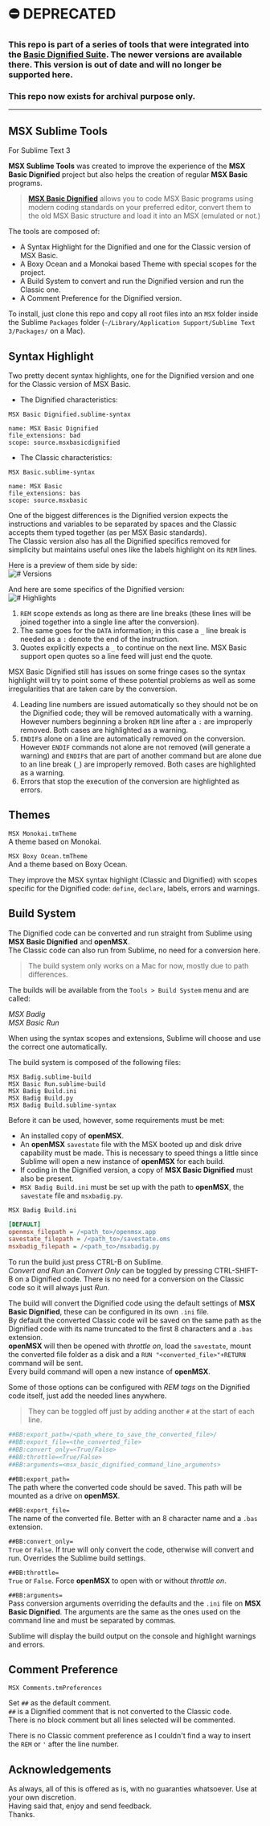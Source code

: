 # ⛔️ DEPRECATED
### This repo is part of a series of tools that were integrated into the [Basic Dignified Suite](https://github.com/farique1/basic-dignified). The newer versions are available there. This version is out of date and will no longer be supported here.    
### This repo now exists for archival purpose only.   
----------------------------

## MSX Sublime Tools  
For Sublime Text 3  
  
**MSX Sublime Tools** was created to improve the experience of the **MSX Basic Dignified** project but also helps the creation of regular **MSX Basic** programs.  
  
>[**MSX Basic Dignified**](https://github.com/farique1/msx-basic-dignified) allows you to code MSX Basic programs using modern coding standards on your preferred editor, convert them to the old MSX Basic structure and load it into an MSX (emulated or not.)  
  
The tools are composed of:  
- A Syntax Highlight for the Dignified and one for the Classic version of MSX Basic.  
- A Boxy Ocean and a Monokai based Theme with special scopes for the project.  
- A Build System to convert and run the Dignified version and run the Classic one.  
- A Comment Preference for the Dignified version.  
  
To install, just clone this repo and copy all root files into an `MSX` folder inside the Sublime `Packages` folder (`~/Library/Application Support/Sublime Text 3/Packages/` on a Mac).  
  
## Syntax Highlight  
  
Two pretty decent syntax highlights, one for the Dignified version and one for the Classic version of MSX Basic.  
- The Dignified characteristics:  
  
`MSX Basic Dignified.sublime-syntax`  
```  
name: MSX Basic Dignified  
file_extensions: bad  
scope: source.msxbasicdignified  
```  
- The Classic characteristics:  
  
`MSX Basic.sublime-syntax`  
```  
name: MSX Basic  
file_extensions: bas  
scope: source.msxbasic  
```  
One of the biggest differences is the Dignified version expects the instructions and variables to be separated by spaces and the Classic accepts them typed together (as per MSX Basic standards).  
The Classic version also has all the Dignified specifics removed for simplicity but maintains useful ones like the labels highlight on its `REM` lines.  
  
Here is a preview of them side by side:  
![# Versions](https://github.com/farique1/MSX-Sublime-Syntax/blob/master/Images/Versions.png)  
  
And here are some specifics of the Dignified version:  
![# Highlights](https://github.com/farique1/MSX-Sublime-Syntax/blob/master/Images/Highlights.png)  
  
  
1. `REM` scope extends as long as there are line breaks (these lines will be joined together into a single line after the conversion).  
2. The same goes for the `DATA` information; in this case a `_` line break is needed as a `:` denote the end of the instruction.  
3. Quotes explicitly expects a `_` to continue on the next line. MSX Basic support open quotes so a line feed will just end the quote.  
  
MSX Basic Dignified still has issues on some fringe cases so the syntax highlight will try to point some of these potential problems as well as some irregularities that are taken care by the conversion.  
  
4. Leading line numbers are issued automatically so they should not be on the Dignified code; they will be removed automatically with a warning. However numbers beginning a broken `REM` line after a `:` are improperly removed. Both cases are highlighted as a warning.  
5. `ENDIF`s alone on a line are automatically removed on the conversion. However `ENDIF` commands not alone are not removed (will generate a warning) and `ENDIF`s that are part of another command but are alone due to an line break (`_`) are improperly removed. Both cases are highlighted as a warning.  
6. Errors that stop the execution of the conversion are highlighted as errors.  
  
  
## Themes  
  
`MSX Monokai.tmTheme`  
A theme based on Monokai.  
  
`MSX Boxy Ocean.tmTheme`  
And a theme based on Boxy Ocean.  
  
They improve the MSX syntax highlight (Classic and Dignified) with scopes specific for the Dignified code: `define`, `declare`, labels, errors and warnings.  
  
## Build System  
  
The Dignified code can be converted and run straight from Sublime using **MSX Basic Dignified** and **openMSX**.  
The Classic code can also run from Sublime, no need for a conversion here.  
  
>The build system only works on a Mac for now, mostly due to path differences.  
  
The builds will be available from the `Tools > Build System` menu and are called:  
  
*MSX Badig*  
*MSX Basic Run*  
  
When using the syntax scopes and extensions, Sublime will choose and use the correct one automatically.  
  
The build system is composed of the following files:  
```  
MSX Badig.sublime-build  
MSX Basic Run.sublime-build  
MSX Badig Build.ini  
MSX Badig Build.py  
MSX Badig Build.sublime-syntax  
```  
  
Before it can be used, however, some requirements  must be met:  
- An installed copy of **openMSX**.  
- An **openMSX** `savestate` file with the MSX booted up and disk drive capability must be made. This is necessary to speed things a little since Sublime will open a new instance of **openMSX** for each build.  
- If coding in the Dignified version, a copy of **MSX Basic Dignified** must also be present.  
- `MSX Badig Build.ini` must be set up with the path to **openMSX**, the `savestate` file and `msxbadig.py`.  
  
`MSX Badig Build.ini`  
```ini  
[DEFAULT]  
openmsx_filepath = /<path_to>/openmsx.app  
savestate_filepath = /<path_to>/savestate.oms  
msxbadig_filepath = /<path_to>/msxbadig.py  
```  
To run the build just press CTRL-B on Sublime.  
*Convert and Run* an *Convert Only* can be toggled by pressing CTRL-SHIFT-B on a Dignified code. There is no need for a conversion on the Classic code so it will always just *Run*.  
  
The build will convert the Dignified code using the default settings of **MSX Basic Dignified**, these can be configured in its own `.ini` file.  
By default the converted Classic code will be saved on the same path as the Dignified code with its name truncated to the first 8 characters and a `.bas` extension.  
**openMSX** will then be opened with *throttle on*, load the `savestate`, mount the converted file folder as a disk and a `RUN "<converted_file>"+RETURN` command will be sent.  
Every build command will open a new instance of **openMSX**.  
  
Some of those options can be configured with *REM tags* on the Dignified code itself, just add the needed lines anywhere.  
>They can be toggled off just by adding another `#` at the start of each line.  
```ini  
##BB:export_path=/<path_where_to_save_the_converted_file>/  
##BB:export_file=<the_converted_file>  
##BB:convert_only=<True/False>  
##BB:throttle=<True/False>  
##BB:arguments=<msx_basic_dignified_command_line_arguments>  
```  

`##BB:export_path=`  
The path where the converted code should be saved. This path will be mounted as a drive on **openMSX**.  
  
`##BB:export_file=`  
The name of the converted file. Better with an 8 character name and a `.bas` extension.  
  
`##BB:convert_only=`  
`True` or `False`. If true will only convert the code, otherwise will convert and run. Overrides the Sublime build settings.  
  
`##BB:throttle=`  
`True` or `False`. Force **openMSX** to open with or without *throttle on*.  
  
`##BB:arguments=`  
Pass conversion arguments overriding the defaults and the `.ini` file on **MSX Basic Dignified**. The arguments are the same as the ones used on the command line and must be separated by commas.  
  
Sublime will display the build output on the console and highlight warnings and errors.  
  
## Comment Preference  
  
`MSX Comments.tmPreferences`  
  
Set `##` as the default comment.  
`##` is a Dignified comment that is not converted to the Classic code.  
There is no block comment but all lines selected will be commented.  
  
There is no Classic comment preference as I couldn't find a way to insert the `REM` or `'` after the line number.  
  
  
## Acknowledgements  
  
As always, all of this is offered as is, with no guaranties whatsoever. Use at your own discretion.  
Having said that, enjoy and send feedback.  
Thanks.  
